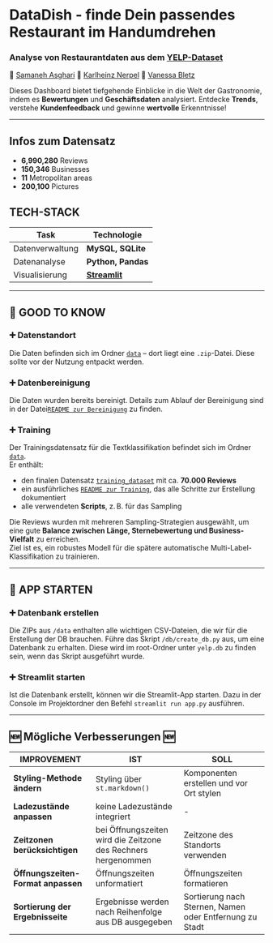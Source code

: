 # DataDish - finde Dein passendes Restaurant im Handumdrehen
### Analyse von Restaurantdaten aus dem [YELP-Dataset](https://business.yelp.com/data/resources/open-dataset/)
👥 [Samaneh Asghari](https://github.com/samaneh-asghari)
👥 [Karlheinz Nerpel](https://github.com/User-1175)
👥 [Vanessa Bletz](https://github.com/VanessaJohannsdottir)

Dieses Dashboard bietet tiefgehende Einblicke in die Welt der Gastronomie, indem es **Bewertungen** und **Geschäftsdaten** analysiert. Entdecke **Trends**, verstehe **Kundenfeedback** und gewinne **wertvolle** Erkenntnisse!

---

## Infos zum Datensatz
- **6,990,280** Reviews
- **150,346** Businesses
- **11** Metropolitan areas
- **200,100** Pictures

## TECH-STACK

| Task            | Technologie                                 |
|-----------------|---------------------------------------------|
| Datenverwaltung | **MySQL, SQLite**                           |
| Datenanalyse    | **Python, Pandas**                          |
| Visualisierung  | **[Streamlit](https://docs.streamlit.io/)** |

---

## 💬 GOOD TO KNOW

### ➕ Datenstandort

Die Daten befinden sich im Ordner [`data`](./data/) – dort liegt eine `.zip`-Datei. Diese sollte vor der Nutzung entpackt werden.

### ➕ Datenbereinigung

Die Daten wurden bereits bereinigt. Details zum Ablauf der Bereinigung sind in der Datei[`README zur Bereinigung`](./cleaning/README.md) zu finden.

### ➕ Training

Der Trainingsdatensatz für die Textklassifikation befindet sich im Ordner  [`data`](./data/).  
Er enthält:

- den finalen Datensatz [`training_dataset`](./training/training_dataset_70k_balanced_token.zip) mit ca. **70.000 Reviews**  
- ein ausführliches [`README zur Training`](./training/README.md), das alle Schritte zur Erstellung dokumentiert  
- alle verwendeten **Scripts**, z. B. für das Sampling  

Die Reviews wurden mit mehreren Sampling-Strategien ausgewählt, um eine gute **Balance zwischen Länge, Sternebewertung und Business-Vielfalt** zu erreichen.  
Ziel ist es, ein robustes Modell für die spätere automatische Multi-Label-Klassifikation zu trainieren.

--- 
## 🚀 APP STARTEN

### ➕ Datenbank erstellen

Die ZIPs aus `/data` enthalten alle wichtigen CSV-Dateien, die wir für die Erstellung der DB brauchen. 
Führe das Skript `/db/create_db.py` aus, um eine Datenbank zu erhalten. Diese wird im root-Ordner unter `yelp.db` zu finden sein, wenn das Skript ausgeführt wurde.

### ➕ Streamlit starten

Ist die Datenbank erstellt, können wir die Streamlit-App starten. Dazu in der Console im Projektordner den Befehl `streamlit run app.py` ausführen.

---

## 🆕 Mögliche Verbesserungen 🆕

| IMPROVEMENT                        | IST                                                           | SOLL                                                    |
|------------------------------------|---------------------------------------------------------------|---------------------------------------------------------|
| **Styling-Methode ändern**         | Styling über `st.markdown()`                                  | Komponenten erstellen und vor Ort stylen                |
| **Ladezustände anpassen**          | keine Ladezustände integriert                                 | -                                                       |
| **Zeitzonen berücksichtigen**      | bei Öffnungszeiten wird die Zeitzone des Rechners hergenommen | Zeitzone des Standorts verwenden                        |
| **Öffnungszeiten-Format anpassen** | Öffnungszeiten unformatiert                                   | Öffnungszeiten formatieren                              |
| **Sortierung der Ergebnisseite**   | Ergebnisse werden nach Reihenfolge aus DB ausgegeben          | Sortierung nach Sternen, Namen oder Entfernung zu Stadt |
